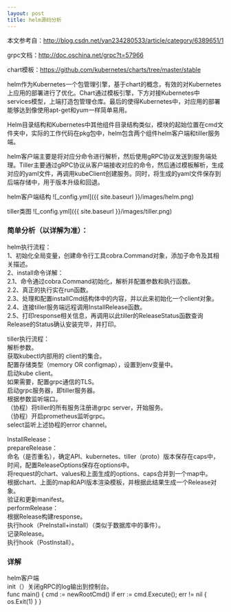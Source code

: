 ```yaml
---
layout: post
title: helm源码分析
---
```


本文参考自：http://blog.csdn.net/yan234280533/article/category/6389651/1

grpc文档：http://doc.oschina.net/grpc?t=57966

chart模板：https://github.com/kubernetes/charts/tree/master/stable

helm作为Kubernetes一个包管理引擎，基于chart的概念，有效的对Kubernetes上应用的部署进行了优化。Chart通过模板引擎，下方对接Kubernetes中services模型，上端打造包管理仓库。最后的使得Kubernetes中，对应用的部署能够达到像使用apt-get和yum一样简单易用。

 Helm目录结构和Kubernetes中其他组件目录结构类似，模块的起始位置在cmd文件夹中，实际的工作代码在pkg包中，helm包含两个组件helm客户端和tiller服务端。

helm客户端主要是将对应分命令进行解析，然后使用gRPC协议发送到服务端处理。Tiller主要通过gRPC协议从客户端接收对应的命令，然后通过模板解析，生成对应的yaml文件，再调用kubeClient创建服务。同时，将生成的yaml文件保存到后端存储中，用于版本升级和回退。

helm客户端结构
![_config.yml]({{ site.baseurl }}/images/helm.png)

tiller类图
![_config.yml]({{ site.baseurl }}/images/tiller.png)

### 简单分析（以详解为准）：

helm执行流程：</br>
1、初始化全局变量，创建命令行工具cobra.Command对象，添加子命令及其相关描述。</br>
2、install命令详解：</br>
    2.1、命令通过cobra.Command初始化，解析并配置参数和执行函数。 </br>
    2.2、真正的执行实在run函数。 </br>
    2.3、处理和配置installCmd结构体中的内容，并以此来初始化一个client对象。</br>
    2.4、连接tiller服务端远程调用InstallRelease函数。</br>
    2.5、打印response相关信息，再调用以此tiller的ReleaseStatus函数查询Release的Status确认安装完毕，并打印。</br>

tiller执行流程：</br>
   解析参数。</br>
   获取kubectl内部用的 client的集合。</br>
   配置存储类型（memory OR configmap），设置到env变量中。</br>
   启动kube client。</br>
   如果需要，配置grpc通信的TLS。</br>
   启动grpc服务器，即tiller服务器。</br>
   根据参数监听端口。</br>
   （协程）将tiller的所有服务注册进grpc server，开始服务。</br>
   （协程）开启prometheus监听grpc。</br>
   select监听上述协程的error channel。</br>

   InstallRelease：</br>
     prepareRelease：</br>
       命名（是否重名），确定API、kubernetes、tiller（proto）版本保存在caps中，时间，配置ReleaseOptions保存在options中。</br>
       将request的chart、values和上面生成的options、caps合并到一个map中。</br>
       根据chart、上面的map和API版本渲染模板，并根据此结果生成一个Release对象。</br>
       验证和更新manifest。</br>
    performRelease：</br>
       根据Release构建response。</br>
       执行hook（PreInstall+install）（类似于数据库中的事件）。</br>
       记录Release。</br>
       执行hook（PostInstall）。</br>

### 详解

helm客户端</br>
init（）关闭gRPC的log输出到控制台。</br>
    func main() {
       cmd := newRootCmd()
       if err := cmd.Execute(); err != nil {
          os.Exit(1)
       }
    }

